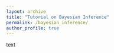 ```yaml
---
layout: archive
title: "Tutorial on Bayesian Inference"
permalink: /bayesian_inference/
author_profile: true
---
```

text 


